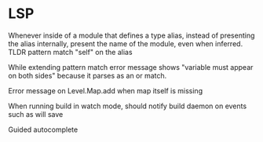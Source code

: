 # LSP

Whenever inside of a module that defines a type alias, instead of presenting the alias internally, present the name of the module, even when inferred. TLDR pattern match "self" on the alias

While extending pattern match error message shows "variable must appear on both sides" because it parses as an or match.

Error message on Level.Map.add when map itself is missing

When running build in watch mode, should notify build daemon on events such as will save

Guided autocomplete
